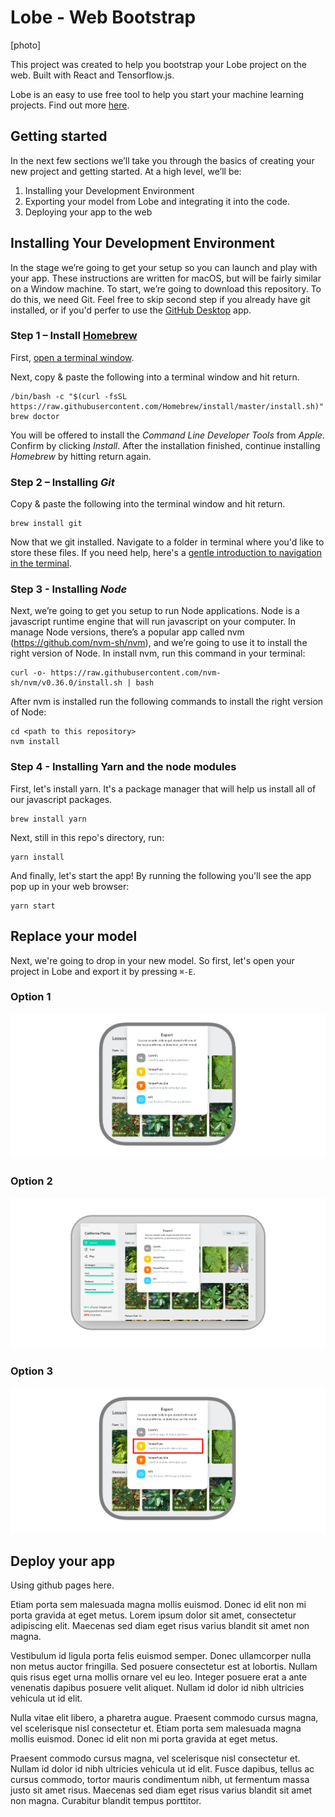# Lobe - Web Bootstrap

[photo]

This project was created to help you bootstrap your Lobe project on the web. Built with React and Tensorflow.js.

Lobe is an easy to use free tool to help you start your machine learning projects. Find out more [here](http://lobe.ai/).

## Getting started

In the next few sections we’ll take you through the basics of creating your new project and getting started. At a high level, we’ll be:

1. Installing your Development Environment
2. Exporting your model from Lobe and integrating it into the code.
3. Deploying your app to the web

## Installing Your Development Environment

In the stage we’re going to get your setup so you can launch and play with your app. These instructions are written for macOS, but will be fairly similar on a Window machine. To start, we’re going to download this repository. To do this, we need Git. Feel free to skip second step if you already have git installed, or if you'd perfer to use the [GitHub Desktop](https://desktop.github.com) app.

### Step 1 – Install [Homebrew](http://brew.sh/)

First, [open a terminal window](http//www.youtube.com/watch?v=zw7Nd67_aFw).

Next, copy & paste the following into a terminal window and hit return.

```shell
/bin/bash -c "$(curl -fsSL https://raw.githubusercontent.com/Homebrew/install/master/install.sh)"
brew doctor
```

You will be offered to install the *Command Line Developer Tools* from *Apple*. Confirm by clicking *Install*. After the installation finished, continue installing *Homebrew* by hitting return again.

### Step 2 – Installing *Git*

Copy & paste the following into the terminal window and hit return.

```shell
brew install git
```

Now that we git installed. Navigate to a folder in terminal where you'd like to store these files. If you need help, here's a [gentle introduction to navigation in the terminal](https://computers.tutsplus.com/tutorials/navigating-the-terminal-a-gentle-introduction--mac-3855).

### Step 3 - Installing *Node*

Next, we’re going to get you setup to run Node applications. Node is a javascript runtime engine that will run javascript on your computer. In manage Node versions, there’s a popular app called nvm (https://github.com/nvm-sh/nvm), and we’re going to use it to install the right version of Node. In install nvm, run this command in your terminal:

```shell
curl -o- https://raw.githubusercontent.com/nvm-sh/nvm/v0.36.0/install.sh | bash
```
After nvm is installed run the following commands to install the right version of Node:

```shell
cd <path to this repository>
nvm install
```

### Step 4 - Installing Yarn and the node modules

First, let's install yarn. It's a package manager that will help us install all of our javascript packages.

```shell
brew install yarn
```

Next, still in this repo's directory, run:

```shell
yarn install
```

And finally, let's start the app! By running the following you'll see the app pop up in your web browser:

```shell
yarn start
```

## Replace your model

Next, we're going to drop in your new model. So first, let's open your project in Lobe and export it by pressing `⌘-E`.

### Option 1
![](https://github.com/lobe/web-bootstrap/raw/niceDeveloperExperience/assets/Sheet%20Export%20Current.png)

### Option 2
![](https://github.com/lobe/web-bootstrap/raw/niceDeveloperExperience/assets/Sheet%20Export%20Current%20Full.png)

### Option 3
![](https://github.com/lobe/web-bootstrap/raw/niceDeveloperExperience/assets/Sheet%20Export%20Current%20Red.png)


## Deploy your app

Using github pages here.

Etiam porta sem malesuada magna mollis euismod. Donec id elit non mi porta gravida at eget metus. Lorem ipsum dolor sit amet, consectetur adipiscing elit. Maecenas sed diam eget risus varius blandit sit amet non magna.

Vestibulum id ligula porta felis euismod semper. Donec ullamcorper nulla non metus auctor fringilla. Sed posuere consectetur est at lobortis. Nullam quis risus eget urna mollis ornare vel eu leo. Integer posuere erat a ante venenatis dapibus posuere velit aliquet. Nullam id dolor id nibh ultricies vehicula ut id elit.

Nulla vitae elit libero, a pharetra augue. Praesent commodo cursus magna, vel scelerisque nisl consectetur et. Etiam porta sem malesuada magna mollis euismod. Donec id elit non mi porta gravida at eget metus.

Praesent commodo cursus magna, vel scelerisque nisl consectetur et. Nullam id dolor id nibh ultricies vehicula ut id elit. Fusce dapibus, tellus ac cursus commodo, tortor mauris condimentum nibh, ut fermentum massa justo sit amet risus. Maecenas sed diam eget risus varius blandit sit amet non magna. Curabitur blandit tempus porttitor.

